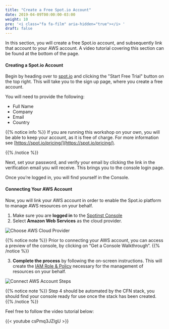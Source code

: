 ```yaml
---
title: "Create a Free Spot.io Account"
date: 2019-04-09T00:00:00-03:00
weight: 10
pre: '<i class="fa fa-film" aria-hidden="true"></i> '
draft: false
---
```


In this section, you will create a free Spot.io account, and subsequently link that account to your AWS account.
A video tutorial covering this section can be found at the bottom of the page.

#### Creating a Spot.io Account
Begin by heading over to [spot.io](https://spot.io/?utm_campaign=eskworkshop&utm_source=eksworkshop) and clicking the "Start Free Trial" button on the top right. This will take you to the sign up page, where you create a free account. 

You will need to provide the following:

 - Full Name
 - Company
 - Email
 - Country

{{% notice info %}}
If you are running this workshop on your own, you will be able to keep your account, as it is free of charge. For more information see [https://spot.io/pricing/](https://spot.io/pricing/).

{{% /notice %}}

Next,  set your password, and verify your email by clicking the link in the verification email you will receive. This brings you to the console login page.

Once you’re logged in, you will find yourself in the Console.

#### Connecting Your AWS Account
Now, you will link your AWS account in order to enable the Spot.io platform to manage AWS resources on your behalf.

 
1. Make sure you are **logged in** to the [Spotinst Console](https://console.spotinst.com/)
2. Select **Amazon Web Services** as the cloud provider.
 

<!-- <img src="/images/ocean/choose_cloud_provider.png" alt="Choose AWS Cloud Provider"/> -->
![Choose AWS Cloud Provider](/images/ocean/choose_cloud_provider.png) 

{{% notice note %}}
Prior to connecting your AWS account, you can access a preview of the console, by clicking on “Get a Console Walkthrough“.
 {{% /notice %}}

3. **Complete the process** by following the on-screen instructions. This will create the [IAM Role & Policy](https://api.spotinst.com/spotinst-api/administration/spotinst-policy/) necessary for the management of resources on your behalf.
 
 ![Connect AWS Account Steps](/images/ocean/connect_aws_account.png)

{{% notice note %}}
Step 4 should be automated by the CFN stack, you should find your console ready for use once the stack has been created.
{{% /notice %}}

Feel free to follow the video tutorial below:

{{< youtube csPmq3JZlgU >}}
